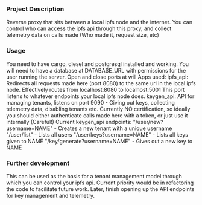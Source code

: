 ### Project Description

Reverse proxy that sits between a local ipfs node and the internet. You can control who can access the ipfs api through this proxy, and collect telemetry data on calls made (Who made it, request size, etc)


### Usage
You need to have cargo, diesel and postgresql installed and working. You will need to have a database at DATABASE_URL with permissions for the user running the server. Open and close ports at will
Apps used:
ipfs_api: Redirects all requests made here (port 8080) to the same url in the local ipfs node. Effectively routes from localhost:8080 to localhost:5001
This port listens to whatever endpoints your local ipfs node does.
keygen_api: API for managing tenants, listens on port 9090 - Giving out keys, collecting telemetry data, disabling tenants etc. Currently NO certification, so ideally you should either authenticate calls made here with a token, or just use it internally (Careful!)
Current keygen_api endpoints:
"/user/new?username=NAME" - Creates a new tenant with a unique username
"/user/list" - Lists all users
"/user/keys?username=NAME" - Lists all keys given to NAME
"/key/generate?username=NAME" - Gives out a new key to NAME

### Further development

This can be used as the basis for a tenant management model through which you can control your ipfs api. Current priority would be in refactoring the code to facilitate future work. Later, finish opening up the API endpoints for key management and telemetry.
